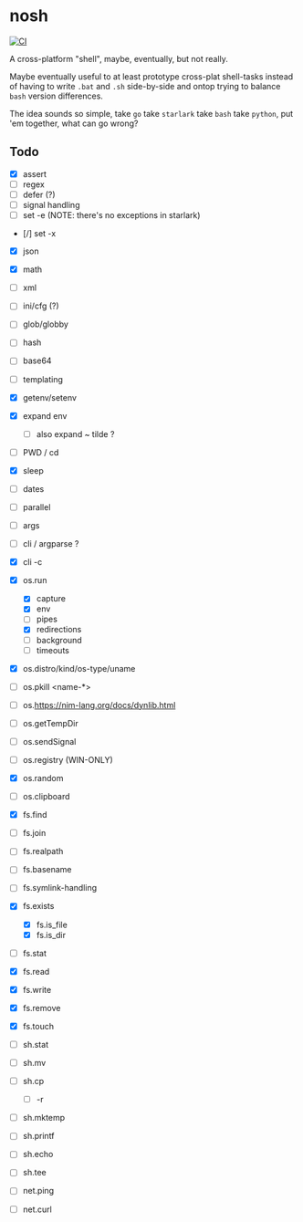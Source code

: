 # nosh

[![CI](https://github.com/Rafflesiaceae/nosh/actions/workflows/main.yml/badge.svg)](https://github.com/Rafflesiaceae/nosh/actions/workflows/main.yml)

A cross-platform "shell", maybe, eventually, but not really.

Maybe eventually useful to at least prototype cross-plat shell-tasks instead of
having to write `.bat` and `.sh` side-by-side and ontop trying to balance `bash`
version differences.

The idea sounds so simple, take `go` take `starlark` take `bash` take `python`,
put 'em together, what can go wrong?

## Todo
- [X] assert
- [ ] regex
- [ ] defer (?)
- [ ] signal handling
- [ ] set -e (NOTE: there's no exceptions in starlark)
- [/] set -x
- [X] json
- [X] math
- [ ] xml
- [ ] ini/cfg (?)
- [ ] glob/globby
- [ ] hash
- [ ] base64
- [ ] templating
- [X] getenv/setenv
- [X] expand env
    + [ ] also expand ~ tilde ?
- [ ] PWD / cd
- [X] sleep
- [ ] dates
- [ ] parallel
- [ ] args
- [ ] cli / argparse ?
- [X] cli -c

- [X] os.run
	+ [X] capture
	+ [X] env
	+ [ ] pipes
	+ [X] redirections
	+ [ ] background
	+ [ ] timeouts
- [X] os.distro/kind/os-type/uname
- [ ] os.pkill <pid> <name-*>
- [ ] os.https://nim-lang.org/docs/dynlib.html
- [ ] os.getTempDir
- [ ] os.sendSignal
- [ ] os.registry (WIN-ONLY)
- [X] os.random
- [ ] os.clipboard

- [X] fs.find
- [ ] fs.join
- [ ] fs.realpath
- [ ] fs.basename
- [ ] fs.symlink-handling
- [X] fs.exists
	+ [X] fs.is_file
	+ [X] fs.is_dir
- [ ] fs.stat
- [X] fs.read
- [X] fs.write
- [X] fs.remove
- [X] fs.touch

- [ ] sh.stat
- [ ] sh.mv
- [ ] sh.cp
	+ [ ] -r
- [ ] sh.mktemp
- [ ] sh.printf
- [ ] sh.echo
- [ ] sh.tee

- [ ] net.ping
- [ ] net.curl
